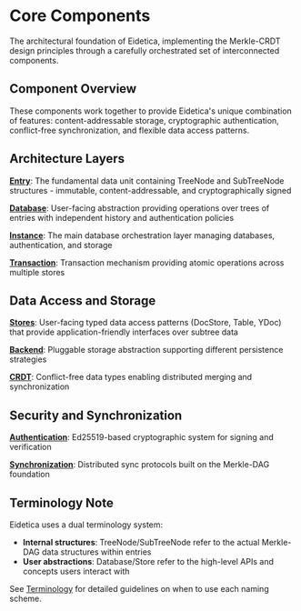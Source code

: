 # Core Components

The architectural foundation of Eidetica, implementing the Merkle-CRDT design principles through a carefully orchestrated set of interconnected components.

## Component Overview

These components work together to provide Eidetica's unique combination of features: content-addressable storage, cryptographic authentication, conflict-free synchronization, and flexible data access patterns.

## Architecture Layers

**[Entry](entry.md)**: The fundamental data unit containing TreeNode and SubTreeNode structures - immutable, content-addressable, and cryptographically signed

**[Database](database.md)**: User-facing abstraction providing operations over trees of entries with independent history and authentication policies

**[Instance](instance.md)**: The main database orchestration layer managing databases, authentication, and storage

**[Transaction](transaction.md)**: Transaction mechanism providing atomic operations across multiple stores

## Data Access and Storage

**[Stores](stores.md)**: User-facing typed data access patterns (DocStore, Table, YDoc) that provide application-friendly interfaces over subtree data

**[Backend](backend.md)**: Pluggable storage abstraction supporting different persistence strategies

**[CRDT](crdt.md)**: Conflict-free data types enabling distributed merging and synchronization

## Security and Synchronization

**[Authentication](authentication.md)**: Ed25519-based cryptographic system for signing and verification

**[Synchronization](synchronization.md)**: Distributed sync protocols built on the Merkle-DAG foundation

## Terminology Note

Eidetica uses a dual terminology system:

- **Internal structures**: TreeNode/SubTreeNode refer to the actual Merkle-DAG data structures within entries
- **User abstractions**: Database/Store refer to the high-level APIs and concepts users interact with

See [Terminology](../terminology.md) for detailed guidelines on when to use each naming scheme.
